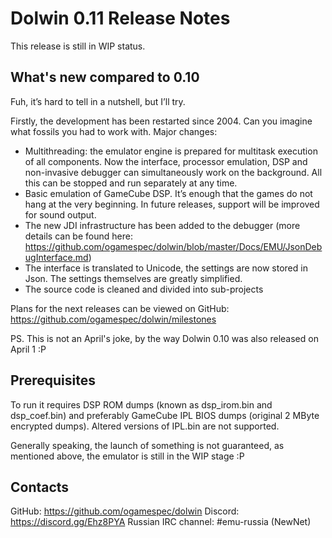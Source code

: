 # Dolwin 0.11 Release Notes

This release is still in WIP status.

## What's new compared to 0.10

Fuh, it’s hard to tell in a nutshell, but I’ll try.

Firstly, the development has been restarted since 2004. Can you imagine what fossils you had to work with. Major changes:
- Multithreading: the emulator engine is prepared for multitask execution of all components. Now the interface, processor emulation, DSP and non-invasive debugger can simultaneously work on the background. All this can be stopped and run separately at any time.
- Basic emulation of GameCube DSP. It’s enough that the games do not hang at the very beginning. In future releases, support will be improved for sound output.
- The new JDI infrastructure has been added to the debugger (more details can be found here: https://github.com/ogamespec/dolwin/blob/master/Docs/EMU/JsonDebugInterface.md)
- The interface is translated to Unicode, the settings are now stored in Json. The settings themselves are greatly simplified.
- The source code is cleaned and divided into sub-projects

Plans for the next releases can be viewed on GitHub: https://github.com/ogamespec/dolwin/milestones

PS. This is not an April's joke, by the way Dolwin 0.10 was also released on April 1 :P

## Prerequisites

To run it requires DSP ROM dumps (known as dsp_irom.bin and dsp_coef.bin) and preferably GameCube IPL BIOS dumps (original 2 MByte encrypted dumps). Altered versions of IPL.bin are not supported.

Generally speaking, the launch of something is not guaranteed, as mentioned above, the emulator is still in the WIP stage :P

## Contacts

GitHub: https://github.com/ogamespec/dolwin
Discord: https://discord.gg/Ehz8PYA
Russian IRC channel: #emu-russia (NewNet)
